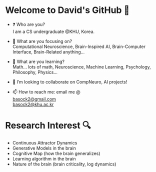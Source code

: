 # Welcome to David's GitHub 👋

- ❓ Who are you?   
I am a CS undergraduate @KHU, Korea.

- 🔭 What are you focusing on?   
Computational Neuroscience, Brain-Inspired AI, Brain-Computer Interface, Brain-Related anything...

- 🌱 What are you learning?   
Math... lots of math, Neuroscience, Machine Learning, Psychology, Philosophy, Physics...

- 👯 I’m looking to collaborate on CompNeuro, AI projects!

- 📫 How to reach me: email me @   
basock2@gmail.com   
basock2@khu.ac.kr

# Research Interest 🔍

- Continuous Attractor Dynamics
- Generative Models in the brain
- Cognitive Map (how the brain generalizes)
- Learning algorithm in the brain
- Nature of the brain (brain criticality, log dynamics)
